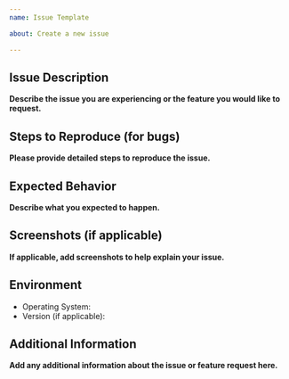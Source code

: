 ```yaml
---
name: Issue Template

about: Create a new issue

---
```

## Issue Description

**Describe the issue you are experiencing or the feature you would like to request.**

## Steps to Reproduce (for bugs)

**Please provide detailed steps to reproduce the issue.**

## Expected Behavior

**Describe what you expected to happen.**

## Screenshots (if applicable)

**If applicable, add screenshots to help explain your issue.**

## Environment

- Operating System:
- Version (if applicable):

## Additional Information

**Add any additional information about the issue or feature request here.**